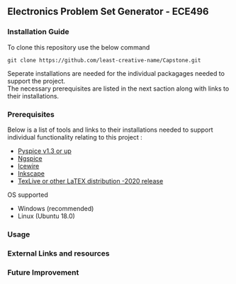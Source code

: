 ## Electronics Problem Set Generator - ECE496

### Installation Guide 
To clone this repository use the below command 

`git clone https://github.com/least-creative-name/Capstone.git`

Seperate installations are needed for the individual packagages needed to support the project.<br />
The necessary prerequisites are listed in the next saction along with links to their installations. 

### Prerequisites 
Below is a list of tools and links to their installations needed to support individual functionality relating to this project :  
* [Pyspice v1.3 or up](https://pyspice.fabrice-salvaire.fr/releases/v1.3/)
* [Ngspice](http://ngspice.sourceforge.net/docs.html)
* [Icewire](https://icewire.ca/installation)
* [Inkscape](https://inkscape.org/)  
* [TexLive or other LaTEX distribution -2020 release](https://www.tug.org/texlive/)

OS supported
* Windows (recommended)
* Linux (Ubuntu 18.0)
### Usage

### External Links and resources 

### Future Improvement 
